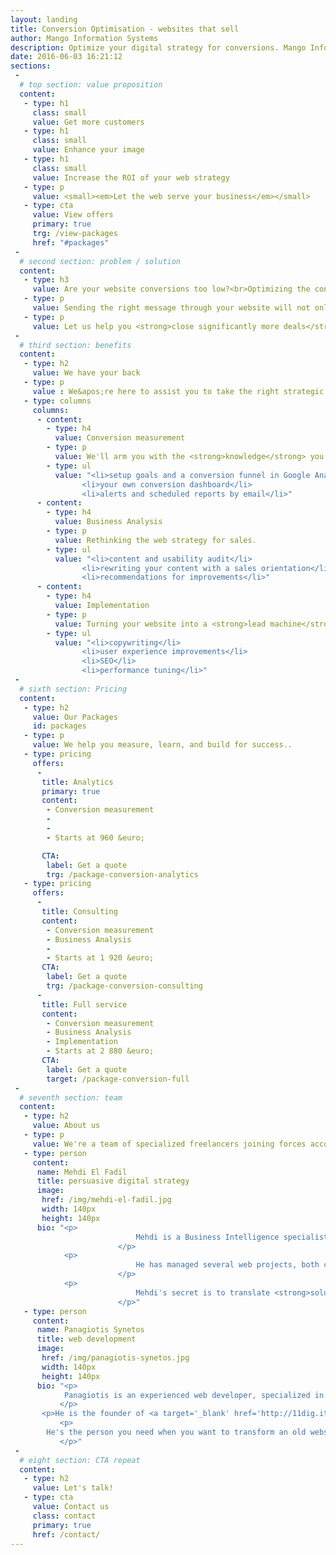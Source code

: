 ```yaml
---
layout: landing
title: Conversion Optimisation - websites that sell
author: Mango Information Systems
description: Optimize your digital strategy for conversions. Mango Information Systems use data to tune your websites to turn visitors into buyers.
date: 2016-06-03 16:21:12
sections:
 -
  # top section: value proposition
  content:
   - type: h1
     class: small
     value: Get more customers
   - type: h1
     class: small
     value: Enhance your image
   - type: h1
     class: small
     value: Increase the ROI of your web strategy
   - type: p
     value: <small><em>Let the web serve your business</em></small>
   - type: cta
     value: View offers
     primary: true
     trg: /view-packages
     href: "#packages"
 -
  # second section: problem / solution
  content:
   - type: h3
     value: Are your website conversions too low?<br>Optimizing the content of your site for conversions can fix this.
   - type: p
     value: Sending the right message through your website will not only <strong>increase your conversions</strong>, but also improve your image and <strong>generate word-of-mouth referrals</strong>.
   - type: p
     value: Let us help you <strong>close significantly more deals</strong>.
 -
  # third section: benefits
  content:
   - type: h2
     value: We have your back
   - type: p
     value : We&apos;re here to assist you to take the right strategic decisions, and translate them into actual actions.
   - type: columns
     columns:
      - content:
        - type: h4
          value: Conversion measurement
        - type: p
          value: We'll arm you with the <strong>knowledge</strong> you need to outsmart your competitors
        - type: ul
          value: "<li>setup goals and a conversion funnel in Google Analytics</li>
				<li>your own conversion dashboard</li>
				<li>alerts and scheduled reports by email</li>"
      - content:
        - type: h4
          value: Business Analysis
        - type: p
          value: Rethinking the web strategy for sales.
        - type: ul
          value: "<li>content and usability audit</li>
				<li>rewriting your content with a sales orientation</li>
				<li>recommendations for improvements</li>"
      - content:
        - type: h4
          value: Implementation
        - type: p
          value: Turning your website into a <strong>lead machine</strong>.
        - type: ul
          value: "<li>copywriting</li>
				<li>user experience improvements</li>
				<li>SEO</li>
				<li>performance tuning</li>"
 -
  # sixth section: Pricing
  content:
   - type: h2
     value: Our Packages
     id: packages
   - type: p
     value: We help you measure, learn, and build for success..
   - type: pricing
     offers:
      -
       title: Analytics
       primary: true
       content:
        - Conversion measurement
        -
        -
        - Starts at 960 &euro;

       CTA:
        label: Get a quote
        trg: /package-conversion-analytics
   - type: pricing
     offers:
      -
       title: Consulting
       content:
        - Conversion measurement
        - Business Analysis
        -
        - Starts at 1 920 &euro;
       CTA:
        label: Get a quote
        trg: /package-conversion-consulting
      -
       title: Full service
       content:
        - Conversion measurement
        - Business Analysis
        - Implementation
        - Starts at 2 880 &euro;
       CTA:
        label: Get a quote
        target: /package-conversion-full
 -
  # seventh section: team
  content:
   - type: h2
     value: About us
   - type: p
     value: We're a team of specialized freelancers joining forces according to your projects needs
   - type: person
     content:
      name: Mehdi El Fadil
      title: persuasive digital strategy
      image:
       href: /img/mehdi-el-fadil.jpg
       width: 140px
       height: 140px
      bio: "<p>
							Mehdi is a Business Intelligence specialist by trade and digital strategist by evolution based in Brussels, Belgium.
						</p>
            <p>
							He has managed several web projects, both commercial and non-commercial since 2012: tribalytics.com, twitto.be, elfa-solaire.com, and fixates on digital strategies and online conversions.
						</p>
            <p>
							Mehdi's secret is to translate <strong>solution selling</strong> principles into digital strategies. He followed the COSSIM professional sales training by Philippe Szombat, and he is also <strong><a target='_blank' href='https://www.google.com/partners/#i_profile;idtf=108940988841507489031'>Google Analytics certified</a></strong>.
						</p>"
   - type: person
     content:
      name: Panagiotis Synetos
      title: web development
      image:
       href: /img/panagiotis-synetos.jpg
       width: 140px
       height: 140px
      bio: "<p>
		   	Panagiotis is an experienced web developer, specialized in content management systems.
		   </p>
       <p>He is the founder of <a target='_blank' href='http://11dig.it/'>11 Digit Labs</a>, a Greek web development agency, and has experience working for organizations of all sizes.</p>
		   <p>
        He's the person you need when you want to transform an old website into a modern web experience
		   </p>"
 -
  # eight section: CTA repeat
  content:
   - type: h2
     value: Let's talk!
   - type: cta
     value: Contact us
     class: contact
     primary: true
     href: /contact/
---
```

